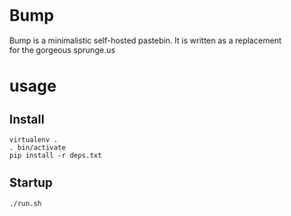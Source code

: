 # Bump
Bump is a minimalistic self-hosted pastebin.
It is written as a replacement for the gorgeous sprunge.us

# usage

## Install

    virtualenv .
    . bin/activate
    pip install -r deps.txt

## Startup
  
    
    ./run.sh
